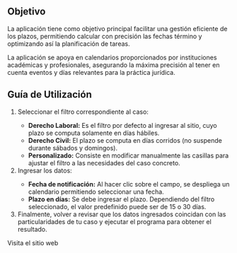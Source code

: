 <h2>Objetivo</h2>
    <p>La aplicación tiene como objetivo principal facilitar una gestión eficiente de los plazos, permitiendo calcular con precisión las fechas término y optimizando así la planificación de tareas.</p>
    <p>La aplicación se apoya en calendarios proporcionados por instituciones académicas y profesionales, asegurando la máxima precisión al tener en cuenta eventos y días relevantes para la práctica jurídica.</p>
    <h2>Guía de Utilización</h2>
    <ol>
        <li>Seleccionar el filtro correspondiente al caso:</li>
        <ul>
            <li><strong>Derecho Laboral:</strong> Es el filtro por defecto al ingresar al sitio, cuyo plazo se computa solamente en días hábiles.</li>
            <li><strong>Derecho Civil:</strong> El plazo se computa en días corridos (no suspende durante sábados y domingos).</li>
            <li><strong>Personalizado:</strong> Consiste en modificar manualmente las casillas para ajustar el filtro a las necesidades del caso concreto.</li>
        </ul>
        <li>Ingresar los datos:</li>
        <ul>
            <li><strong>Fecha de notificación:</strong> Al hacer clic sobre el campo, se despliega un calendario permitiendo seleccionar una fecha.</li>
            <li><strong>Plazo en días:</strong> Se debe ingresar el plazo. Dependiendo del filtro seleccionado, el valor predefinido puede ser de 15 o 30 días.</li>
        </ul>
        <li>Finalmente, volver a revisar que los datos ingresados coincidan con las particularidades de tu caso y ejecutar el programa para obtener el resultado.</li>
    </ol>
    <link href='https://www.justoatiempo.pro/'>Visita el sitio web</link>
